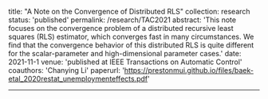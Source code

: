 
title: "A Note on the Convergence of Distributed RLS"
collection: research
status: 'published'
permalink: /research/TAC2021
abstract: 'This note focuses on the convergence problem
of a distributed recursive least squares (RLS) estimator,
which converges fast in many circumstances. We find that
the convergence behavior of this distributed RLS is quite
different for the scalar-parameter and high-dimensional parameter cases.'
date: 2021-11-1
venue: 'published at IEEE Transactions on Automatic Control'
coauthors: 'Chanying Li'
paperurl: 'https://prestonmui.github.io/files/baek-etal_2020restat_unemploymenteffects.pdf'

---

